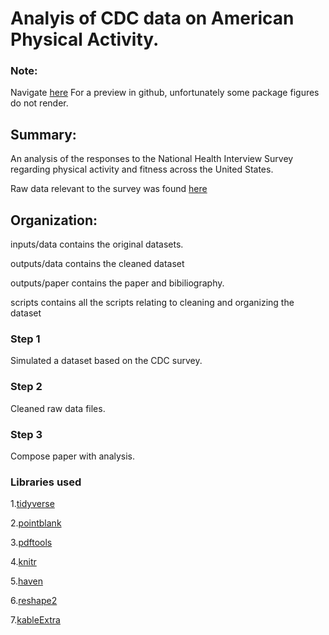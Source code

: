 # Analyis of CDC data on American Physical Activity.

### Note: 
Navigate [here](https://github.com/Jon-Goodwin/Analyis-on-American-Physical-Activity/blob/main/outputs/paper/paper.md)
For a preview in github, unfortunately some package figures do not render.

## Summary:
An analysis of the responses to the National Health Interview Survey regarding physical activity and fitness across the United States.

Raw data relevant to the survey was found [here](https://chronicdata.cdc.gov/Nutrition-Physical-Activity-and-Obesity/Nutrition-Physical-Activity-and-Obesity-Behavioral/hn4x-zwk7)
## Organization:

inputs/data contains the original datasets.

outputs/data contains the cleaned dataset

outputs/paper contains the paper and bibiliography.

scripts contains all the scripts relating to cleaning and organizing the dataset

### Step 1 ###
Simulated a dataset based on the CDC survey.

### Step 2 ###
Cleaned raw data files.

### Step 3 ###
Compose paper with analysis.

### Libraries used ###
1.[tidyverse](https://style.tidyverse.org/documentation.html)

2.[pointblank](https://rich-iannone.github.io/pointblank/)

3.[pdftools](https://cran.r-project.org/web/packages/pdftools/index.html)

4.[knitr](https://www.rdocumentation.org/packages/knitr/versions/1.30)

5.[haven](https://www.rdocumentation.org/packages/haven/versions/2.4.3)

6.[reshape2](https://www.rdocumentation.org/packages/reshape2/versions/1.4.4)

7.[kableExtra](https://www.rdocumentation.org/packages/kableExtra/versions/1.3.4)
